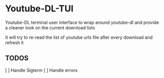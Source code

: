 # Youtube-DL-TUI

Youtube-DL terminal user interface to wrap around youtube-dl
and provide a cleaner look on the current download lists

It will try to re-read the list of youtube urls file after every download
and refresh it



## TODOS
[ ] Handle Sigterm
[ ] Handle errors